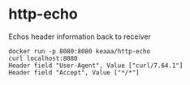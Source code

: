 # http-echo

Echos header information back to receiver

```
docker run -p 8080:8080 keaaa/http-echo
curl localhost:8080
Header field "User-Agent", Value ["curl/7.64.1"]
Header field "Accept", Value ["*/*"]
```